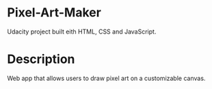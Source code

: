 # Pixel-Art-Maker
Udacity project built eith HTML, CSS and JavaScript.

# Description
Web app that allows users to draw pixel art on a customizable canvas.
